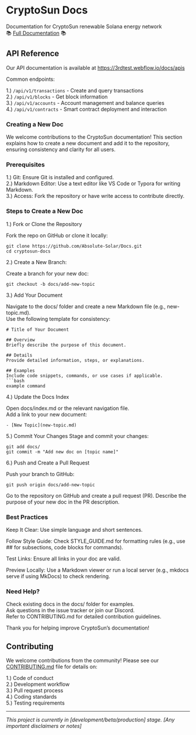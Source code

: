 # CryptoSun Docs
Documentation for CryptoSun renewable Solana energy network <br>
📚 <a href="https://3rdtest.webflow.io/docs/getting-started">Full Documentation</a> 📚


## API Reference

Our API documentation is available at <a>https://3rdtest.webflow.io/docs/apis</a>

Common endpoints:

1.) `/api/v1/transactions` - Create and query transactions <br>
2.) `/api/v1/blocks` - Get block information <br>
3.) `/api/v1/accounts` - Account management and balance queries <br>
4.) `/api/v1/contracts` - Smart contract deployment and interaction


### Creating a New Doc

We welcome contributions to the CryptoSun documentation! This section explains how to create a new document and add it to the repository, ensuring consistency and clarity for all users.

### Prerequisites

1.) Git: Ensure Git is installed and configured. <br>
2.) Markdown Editor: Use a text editor like VS Code or Typora for writing Markdown. <br>
3.) Access: Fork the repository or have write access to contribute directly. <br>

### Steps to Create a New Doc

1.) Fork or Clone the Repository <br>

Fork the repo on GitHub or clone it locally:
  
    git clone https://github.com/Absolute-Solar/Docs.git
    cd cryptosun-docs

2.) Create a New Branch:

Create a branch for your new doc:

    git checkout -b docs/add-new-topic

3.) Add Your Document

Navigate to the docs/ folder and create a new Markdown file (e.g., new-topic.md). <br>
Use the following template for consistency:

    # Title of Your Document
    
    ## Overview
    Briefly describe the purpose of this document.
    
    ## Details
    Provide detailed information, steps, or explanations.
    
    ## Examples
    Include code snippets, commands, or use cases if applicable.
    ```bash
    example command


4.) Update the Docs Index

Open docs/index.md or the relevant navigation file. <br>
Add a link to your new document:

    - [New Topic](new-topic.md)

5.) Commit Your Changes
Stage and commit your changes:

    git add docs/
    git commit -m "Add new doc on [topic name]"


6.) Push and Create a Pull Request

Push your branch to GitHub:

    git push origin docs/add-new-topic

Go to the repository on GitHub and create a pull request (PR). Describe the purpose of your new doc in the PR description.

### Best Practices

Keep It Clear: Use simple language and short sentences. <br>

Follow Style Guide: Check STYLE_GUIDE.md for formatting rules (e.g., use ## for subsections, code blocks for commands). <br>

Test Links: Ensure all links in your doc are valid. <br>

Preview Locally: Use a Markdown viewer or run a local server (e.g., mkdocs serve if using MkDocs) to check rendering. <br>

### Need Help?

Check existing docs in the docs/ folder for examples. <br>
Ask questions in the issue tracker or join our Discord. <br>
Refer to CONTRIBUTING.md for detailed contribution guidelines. <br>

Thank you for helping improve CryptoSun’s documentation!

## Contributing 

We welcome contributions from the community! Please see our [CONTRIBUTING.md](CONTRIBUTING.md) file for details on:

1.) Code of conduct <br>
2.) Development workflow <br>
3.) Pull request process <br>
4.) Coding standards <br>
5.) Testing requirements

---

*This project is currently in [development/beta/production] stage. [Any important disclaimers or notes]*


